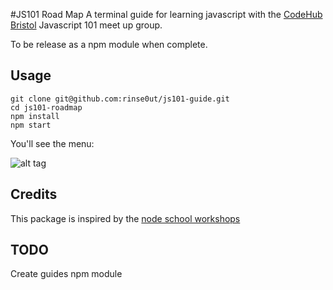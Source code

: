 #JS101 Road Map
A terminal guide for learning javascript with the [CodeHub Bristol](https://www.meetup.com/CodeHub-Bristol/) Javascript 101 meet up group.

To be release as a npm module when complete.

## Usage

```
git clone git@github.com:rinse0ut/js101-guide.git
cd js101-roadmap
npm install
npm start
```

You'll see the menu:  

![alt tag](https://raw.githubusercontent.com/rinse0ut/js101-roadmap/master/img/roadmap.png)


## Credits
This package is inspired by the [node school workshops](https://nodeschool.io/#workshoppers)

## TODO
Create guides
npm module
